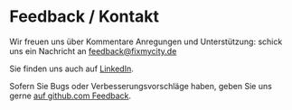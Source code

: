 # Feedback / Kontakt

Wir freuen uns über Kommentare Anregungen und Unterstützung:
schick uns ein Nachricht an [feedback@fixmycity.de](mailto:feedback@fixmycity.de)

Sie finden uns auch auf [LinkedIn](https://www.linkedin.com/company/fixmycity).

Sofern Sie Bugs oder Verbesserungsvorschläge haben, geben Sie uns gerne [auf github.com Feedback](https://github.com/FixMyBerlin/fixmy.frontend).
